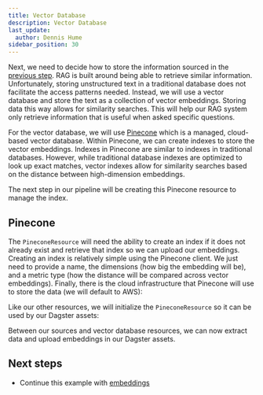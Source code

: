 ```yaml
---
title: Vector Database
description: Vector Database
last_update:
  author: Dennis Hume
sidebar_position: 30
---
```


Next, we need to decide how to store the information sourced in the [previous step](/examples/rag/sources). RAG is built around being able to retrieve similar information. Unfortunately, storing unstructured text in a traditional database does not facilitate the access patterns needed. Instead, we will use a vector database and store the text as a collection of vector embeddings. Storing data this way allows for similarity searches. This will help our RAG system only retrieve information that is useful when asked specific questions.

For the vector database, we will use [Pinecone](https://www.pinecone.io) which is a managed, cloud-based vector database. Within Pinecone, we can create indexes to store the vector embeddings. Indexes in Pinecone are similar to indexes in traditional databases. However, while traditional database indexes are optimized to look up exact matches, vector indexes allow for similarity searches based on the distance between high-dimension embeddings.

The next step in our pipeline will be creating this Pinecone resource to manage the index.

## Pinecone

The `PineconeResource` will need the ability to create an index if it does not already exist and retrieve that index so we can upload our embeddings. Creating an index is relatively simple using the Pinecone client. We just need to provide a name, the dimensions (how big the embedding will be), and a metric type (how the distance will be compared across vector embeddings). Finally, there is the cloud infrastructure that Pinecone will use to store the data (we will default to AWS):

<CodeExample
  path="docs_projects/project_ask_ai_dagster/src/project_ask_ai_dagster/defs/pinecone.py"
  language="python"
  startAfter="start_resource"
  endBefore="end_resource"
  title="src/project_ask_ai_dagster/defs/pinecone.py"
/>

Like our other resources, we will initialize the `PineconeResource` so it can be used by our Dagster assets:

<CodeExample
  path="docs_projects/project_ask_ai_dagster/src/project_ask_ai_dagster/defs/pinecone.py"
  language="python"
  startAfter="start_resource_int"
  endBefore="end_resource_int"
  title="src/project_ask_ai_dagster/defs/pinecone.py"
/>

Between our sources and vector database resources, we can now extract data and upload embeddings in our Dagster assets.

## Next steps

- Continue this example with [embeddings](/examples/rag/embeddings)
